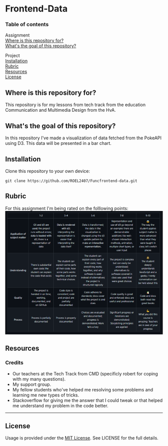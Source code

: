 # Frontend-Data

### Table of contents
Assignment<br />
[Where is this repository for?](https://github.com/ROEL2407/frontend-data#where-is-this-repository-for)<br />
[What's the goal of this repository?](https://github.com/ROEL2407/frontend-data#whats-the-goal-of-this-repository)

Project<br />
[Installation](https://github.com/ROEL2407/frontend-data#installation)<br />
[Rubric](https://github.com/ROEL2407/frontend-data#rubric)<br />
[Resources](https://github.com/ROEL2407/frontend-data#resources)<br />
[License](https://github.com/ROEL2407/frontend-data#license)

## Where is this repository for?
This repository is for my lessons from tech track from the education Communication and Multimedia Design from the HvA. 

## What's the goal of this repository?
In this repository I've made a visualization of data fetched from the PokeAPI using D3. This data will be presented in a bar chart.

## Installation
Clone this repository to your own device:
```console
git clone https://github.com/ROEL2407/Funcfrontend-data.git
```
## Rubric
For this assignment I'm being rated on the folllowing points:
<img src="https://github.com/ROEL2407/frontend-data/blob/main/images/rubric2.PNG?raw=true">

## Resources
### Credits
* Our teachers at the Tech Track from CMD (specificly robert for coping with my many questions).
* My support group.
* My fellow students who've helped me resolving some problems and learning me new types of tricks.
* Stackoverflow for giving me the answer that I could tweak or that helped me understand my problem in the code better.  
<hr />

## License
Usage is provided under the [MIT License](https://github.com/ROEL2407/Functional-programming/blob/main/LICENSE). See LICENSE for the full details.
